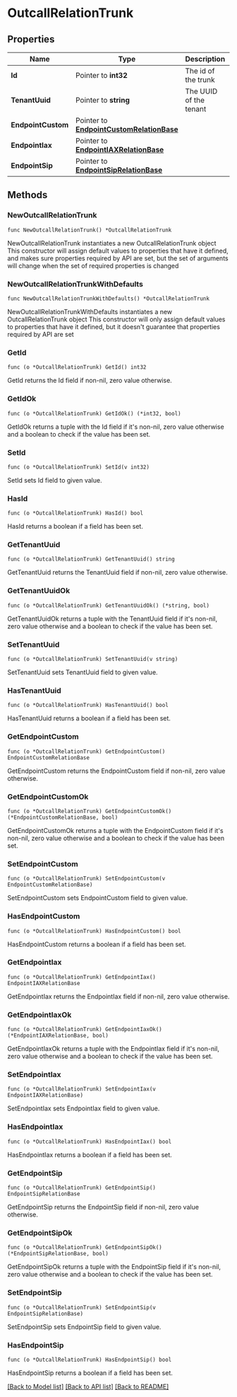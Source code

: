 # OutcallRelationTrunk

## Properties

Name | Type | Description | Notes
------------ | ------------- | ------------- | -------------
**Id** | Pointer to **int32** | The id of the trunk | [optional] [readonly]
**TenantUuid** | Pointer to **string** | The UUID of the tenant | [optional] [readonly]
**EndpointCustom** | Pointer to [**EndpointCustomRelationBase**](EndpointCustomRelationBase.md) |  | [optional]
**EndpointIax** | Pointer to [**EndpointIAXRelationBase**](EndpointIAXRelationBase.md) |  | [optional]
**EndpointSip** | Pointer to [**EndpointSipRelationBase**](EndpointSipRelationBase.md) |  | [optional]

## Methods

### NewOutcallRelationTrunk

`func NewOutcallRelationTrunk() *OutcallRelationTrunk`

NewOutcallRelationTrunk instantiates a new OutcallRelationTrunk object
This constructor will assign default values to properties that have it defined,
and makes sure properties required by API are set, but the set of arguments
will change when the set of required properties is changed

### NewOutcallRelationTrunkWithDefaults

`func NewOutcallRelationTrunkWithDefaults() *OutcallRelationTrunk`

NewOutcallRelationTrunkWithDefaults instantiates a new OutcallRelationTrunk object
This constructor will only assign default values to properties that have it defined,
but it doesn't guarantee that properties required by API are set

### GetId

`func (o *OutcallRelationTrunk) GetId() int32`

GetId returns the Id field if non-nil, zero value otherwise.

### GetIdOk

`func (o *OutcallRelationTrunk) GetIdOk() (*int32, bool)`

GetIdOk returns a tuple with the Id field if it's non-nil, zero value otherwise
and a boolean to check if the value has been set.

### SetId

`func (o *OutcallRelationTrunk) SetId(v int32)`

SetId sets Id field to given value.

### HasId

`func (o *OutcallRelationTrunk) HasId() bool`

HasId returns a boolean if a field has been set.

### GetTenantUuid

`func (o *OutcallRelationTrunk) GetTenantUuid() string`

GetTenantUuid returns the TenantUuid field if non-nil, zero value otherwise.

### GetTenantUuidOk

`func (o *OutcallRelationTrunk) GetTenantUuidOk() (*string, bool)`

GetTenantUuidOk returns a tuple with the TenantUuid field if it's non-nil, zero value otherwise
and a boolean to check if the value has been set.

### SetTenantUuid

`func (o *OutcallRelationTrunk) SetTenantUuid(v string)`

SetTenantUuid sets TenantUuid field to given value.

### HasTenantUuid

`func (o *OutcallRelationTrunk) HasTenantUuid() bool`

HasTenantUuid returns a boolean if a field has been set.

### GetEndpointCustom

`func (o *OutcallRelationTrunk) GetEndpointCustom() EndpointCustomRelationBase`

GetEndpointCustom returns the EndpointCustom field if non-nil, zero value otherwise.

### GetEndpointCustomOk

`func (o *OutcallRelationTrunk) GetEndpointCustomOk() (*EndpointCustomRelationBase, bool)`

GetEndpointCustomOk returns a tuple with the EndpointCustom field if it's non-nil, zero value otherwise
and a boolean to check if the value has been set.

### SetEndpointCustom

`func (o *OutcallRelationTrunk) SetEndpointCustom(v EndpointCustomRelationBase)`

SetEndpointCustom sets EndpointCustom field to given value.

### HasEndpointCustom

`func (o *OutcallRelationTrunk) HasEndpointCustom() bool`

HasEndpointCustom returns a boolean if a field has been set.

### GetEndpointIax

`func (o *OutcallRelationTrunk) GetEndpointIax() EndpointIAXRelationBase`

GetEndpointIax returns the EndpointIax field if non-nil, zero value otherwise.

### GetEndpointIaxOk

`func (o *OutcallRelationTrunk) GetEndpointIaxOk() (*EndpointIAXRelationBase, bool)`

GetEndpointIaxOk returns a tuple with the EndpointIax field if it's non-nil, zero value otherwise
and a boolean to check if the value has been set.

### SetEndpointIax

`func (o *OutcallRelationTrunk) SetEndpointIax(v EndpointIAXRelationBase)`

SetEndpointIax sets EndpointIax field to given value.

### HasEndpointIax

`func (o *OutcallRelationTrunk) HasEndpointIax() bool`

HasEndpointIax returns a boolean if a field has been set.

### GetEndpointSip

`func (o *OutcallRelationTrunk) GetEndpointSip() EndpointSipRelationBase`

GetEndpointSip returns the EndpointSip field if non-nil, zero value otherwise.

### GetEndpointSipOk

`func (o *OutcallRelationTrunk) GetEndpointSipOk() (*EndpointSipRelationBase, bool)`

GetEndpointSipOk returns a tuple with the EndpointSip field if it's non-nil, zero value otherwise
and a boolean to check if the value has been set.

### SetEndpointSip

`func (o *OutcallRelationTrunk) SetEndpointSip(v EndpointSipRelationBase)`

SetEndpointSip sets EndpointSip field to given value.

### HasEndpointSip

`func (o *OutcallRelationTrunk) HasEndpointSip() bool`

HasEndpointSip returns a boolean if a field has been set.

[[Back to Model list]](../README.md#documentation-for-models) [[Back to API list]](../README.md#documentation-for-api-endpoints) [[Back to README]](../README.md)
